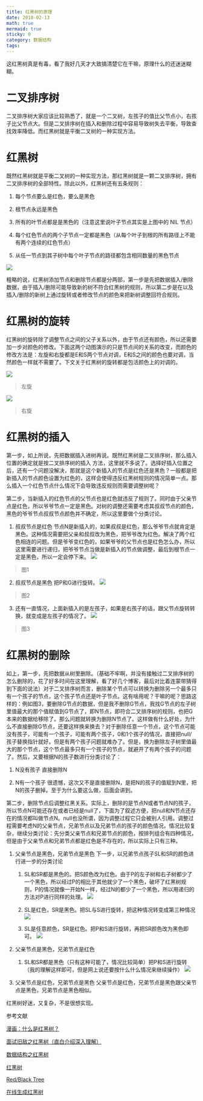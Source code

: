 ```yaml
---
title: 红黑树的原理
date: 2018-02-13
math: true
mermaid: true
sticky: 0
category: 数据结构
tags:
---
```


这红黑树真是有毒，看了我好几天才大致搞清楚它在干嘛，原理什么的还迷迷糊糊。

# 二叉排序树
二叉排序树大家应该比较熟悉了，就是一个二叉树，左孩子的值比父节点小，右孩子比父节点大。但是二叉排序树在插入和删除过程中容易导致树失去平衡，导致查找效率降低。而红黑树就是平衡二叉树的一种实现方法。

# 红黑树
既然红黑树就是平衡二叉树的一种实现方法，那红黑树就是一颗二叉排序树，拥有二叉排序树的全部特性。除此以外，红黑树还有五条规则：

1. 每个节点要么是红色，要么是黑色

2. 根节点永远是黑色

3. 所有的叶节点都是是黑色的（注意这里说叶子节点其实是上图中的 NIL 节点）

4. 每个红色节点的两个子节点一定都是黑色（从每个叶子到根的所有路径上不能有两个连续的红色节点）

5. 从任一节点到其子树中每个叶子节点的路径都包含相同数量的黑色节点

![](/file/blog/code/20180213/upload.wikimedia.org-wikipedia-commons-thumb-6-66-Red-black_tree_example.svg-675px-Red-black_tree_example.svg.png.1.png)

粗略的说，红黑树添加节点和删除节点都是分两部，第一步是先把数据插入/删除数据，由于插入/删除可能导致新的树不符合红黑树的规则，所以第二步是在以及插入/删除的新树上通过旋转或者修改节点的颜色来把新树调整回符合规则。

# 红黑树的旋转
红黑树的旋转除了调整节点之间的父子关系以外，由于节点还有颜色，所以还需要加一步对颜色的修改。下面这两个动图演示的只是节点间的关系的改变，而颜色的修改方法是：左旋和右旋都是E和S两个节点对调，E和S之间的颜色也要对调，当然颜色一样就不需要了。下文关于红黑树的旋转都是包活颜色上的对调的。

![](/file/blog/code/20180213/img.blog.csdn.net-20170110142027660.gif)
> 左旋

![](/file/blog/code/20180213/img.blog.csdn.net-20170110142410322.gif)
> 右旋

# 红黑树的插入
第一步，如上所说，先把数据插入进树再说。既然红黑树是二叉排序树，那么插入位置的确定就是按二叉排序树的插入 方法，这里就不多说了。选择好插入位置之后，还有一个问题没解决，那就是这个新插入的节点是红色还是黑色？一般都是把新插入的节点颜色设置为红色的，这样会使得违反红黑树规则的情况简单一点。那么插入一个红色节点什么情况下会导致违反规则而需要调整树呢？

第二步，当新插入的红色节点的父节点也是红色就违反了规则了。同时由于父亲节点是红色，所以爷爷节点一定是黑色。对树的调整还需要考虑其叔叔节点的颜色，黑色的爷爷节点叔叔节点颜色并不确定，所以这里要做个分类讨论。

1. 叔叔节点是红色
节点N是新插入的，如果叔叔是红色，那么爷爷节点就肯定是黑色。这种情况需要把父亲和叔叔改为黑色，把爷爷改为红色。解决了两个红色相连的问题。但是爷爷变红色的，如果爷爷的父节点也是红色怎么办，所以这里需要进行递归，把爷爷节点当做是新插入的节点做调整，最后到根节点一定是黑色，所以一定会停下来。
![](/file/blog/code/20180213/upload.wikimedia.org-wikipedia-commons-c-c8-Red-black_tree_insert_case_3.png.1.png)
> 图1

2. 叔叔节点是黑色
把P和G进行旋转。
![](/file/blog/code/20180213/upload.wikimedia.org-wikipedia-commons-6-66-Red-black_tree_insert_case_5.png.1.png)
> 图2

3. 还有一直情况，上面新插入的是左孩子，如果是右孩子的话，跟父节点旋转转换，就变成是左孩子的情况了。
![](/file/blog/code/20180213/upload.wikimedia.org-wikipedia-commons-5-56-Red-black_tree_insert_case_4.png.1.png)
> 图3

# 红黑树的删除
如上，第一步，先把数据从树里删除。（基础不牢啊，并没有接触过二叉排序树的怎么删除的，花了好多时间在这里理解，看了好几个博客，最后对比着连蒙带猜得到下面的说法）对于二叉排序树而言，删除某个节点可以转换为删除另一个最多只有一个孩子的节点，这个孩子节点还是叶子节点。这有啥用呢？干嘛的呢？思路这样的：例如图3，要删除G节点的数据，但是我不删除G节点，我找G节点的左子树里值最大的那个值赋值到G节点了，即N节点，即符合二叉排序树的规则，也把G本来的数据给移除了。那么问题就转换为删除N节点了。这样做有什么好处，为什么不直接删除G节点，还要这样换来换去？对于删除任意一个节点，这个节点可能没有孩子，可能有一个孩子，可能有两个孩子，0和1个孩子的情况，直接把null/孩子替换指针就好。但是有两个孩子问题就难办了。但是，换为删除左子树里值最大的那个节点，这个节点最多只有一个孩子的节点，就避开了有两个孩子的问题了。然后，又要根据N的孩子数进行分类讨论了：

1. N没有孩子
直接删除N

2. N有一个孩子
很遗憾，这次又不是直接删除N，是把N的孩子的值赋到N里，把N的孩子删掉。至于为什么要这么做，后面会讲到。

第二步，删除节点后调整红黑关系。实际上，删除的是节点N或者节点N的孩子，所以节点N可能还存在或者已经是null了，下面为了叙述方便，把null和N节点还存在的情况都叫做节点N。null也没所谓，因为调整过程它只会被别人引用。调整过程需要考虑N的父亲节点，兄弟节点以及兄弟节点的孩子的颜色情况，情况比较复杂，继续分类讨论：先分类父亲节点和兄弟节点的颜色，按排列组合有四种情况，但是由于父亲节点和兄弟节点都是红色是不存在的，所以实际上只有三种。

1. 父亲节点是黑色，兄弟节点是黑色
下一步，以兄弟节点孩子SL和SR的颜色进行进一步的分类讨论
    1. SL和SR都是黑色的。把S颜色改为红色。由于P的左子树和右子树都少了一个黑色，所以经过P的相比于其他就少了一个黑色，破坏了红黑树规则，P的情况就像一开始N一样，经过N的都少了一个黑色，所以用递归的方法对P进行同样的处理。
    ![](/file/blog/code/20180213/dongxicheng.org-wp-content-uploads-2019-04-red_black_tree_deletion_5.jpg.1.jpg)

    2. SL是红色，SR是黑色。把SL与S进行旋转，把这种情况转变成第三种情况
    ![](/file/blog/code/20180213/dongxicheng.org-wp-content-uploads-2019-04-red_black_tree_deletion_3.jpg.1.jpg)
    
    3. SL是任意颜色，SR是红色。把P和S进行旋转，再把SR颜色改为黑色即可。
    ![](/file/blog/code/20180213/dongxicheng.org-wp-content-uploads-2019-04-red_black_tree_deletion_4.jpg.1.jpg)
    
2. 父亲节点是黑色，兄弟节点是红色
    1. SL和SR都是黑色（只有这种可能了，情况比较简单）把P和S进行旋转（我的理解这样即可，但是网上说还要按什么什么情况来继续操作）
    ![](/file/blog/code/20180213/dongxicheng.org-wp-content-uploads-2019-04-red_black_tree_deletion_1.jpg.1.jpg)

3. 父亲节点是红色，兄弟节点是黑色
父亲节点是红色，兄弟节点是黑色跟父亲节点是黑色，兄弟节点是黑色相似。

红黑树好迷，又复杂，不是很想实现。

参考文献

[漫画：什么是红黑树？](https://zhuanlan.zhihu.com/p/31805309 "漫画：什么是红黑树？")

[面试旧敌之红黑树（直白介绍深入理解）](https://juejin.im/entry/58371f13a22b9d006882902d "面试旧敌之红黑树（直白介绍深入理解）")

[数据结构之红黑树](http://dongxicheng.org/structure/red-black-tree/ "数据结构之红黑树")

[红黑树](https://zh.wikipedia.org/wiki/%E7%BA%A2%E9%BB%91%E6%A0%91 "红黑树")

[Red/Black Tree](https://www.cs.usfca.edu/~galles/visualization/RedBlack.html "Red/Black Tree")

[在线生成红黑树](http://sandbox.runjs.cn/show/2nngvn8w "在线生成红黑树")